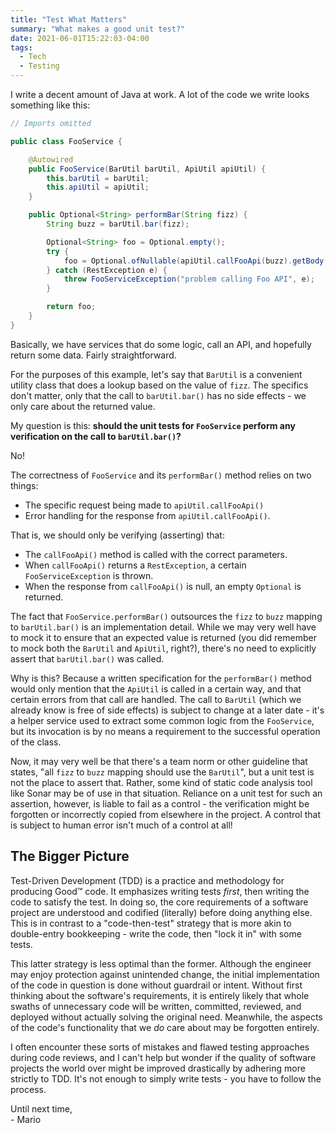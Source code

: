 ```yaml
---
title: "Test What Matters"
summary: "What makes a good unit test?"
date: 2021-06-01T15:22:03-04:00
tags:
  - Tech
  - Testing
---
```


I write a decent amount of Java at work. A lot of the code we write looks something like this:

```java
// Imports omitted

public class FooService {

    @Autowired
    public FooService(BarUtil barUtil, ApiUtil apiUtil) {
        this.barUtil = barUtil;
        this.apiUtil = apiUtil;
    }

    public Optional<String> performBar(String fizz) {
        String buzz = barUtil.bar(fizz);

        Optional<String> foo = Optional.empty();
        try {
            foo = Optional.ofNullable(apiUtil.callFooApi(buzz).getBody());
        } catch (RestException e) {
            throw FooServiceException("problem calling Foo API", e);
        }

        return foo;
    }
}
```

Basically, we have services that do some logic, call an API, and hopefully return some data. Fairly straightforward.

For the purposes of this example, let's say that `BarUtil` is a convenient utility class that does a lookup based on the value of `fizz`. The specifics don't matter, only that the call to `barUtil.bar()` has no side effects - we only care about the returned value.

My question is this: **should the unit tests for `FooService` perform any verification on the call to `barUtil.bar()`?**

No!

The correctness of `FooService` and its `performBar()` method relies on two things:

- The specific request being made to `apiUtil.callFooApi()`
- Error handling for the response from `apiUtil.callFooApi()`.

That is, we should only be verifying (asserting) that:

- The `callFooApi()` method is called with the correct parameters.
- When `callFooApi()` returns a `RestException`, a certain `FooServiceException` is thrown.
- When the response from `callFooApi()` is null, an empty `Optional` is returned.

The fact that `FooService.performBar()` outsources the `fizz` to `buzz` mapping to `barUtil.bar()` is an implementation detail. While we may very well have to mock it to ensure that an expected value is returned (you did remember to mock both the `BarUtil` and `ApiUtil`, right?), there's no need to explicitly assert that `barUtil.bar()` was called.

Why is this? Because a written specification for the `performBar()` method would only mention that the `ApiUtil` is called in a certain way, and that certain errors from that call are handled. The call to `BarUtil` (which we already know is free of side effects) is subject to change at a later date - it's a helper service used to extract some common logic from the `FooService`, but its invocation is by no means a requirement to the successful operation of the class.

Now, it may very well be that there's a team norm or other guideline that states, "all `fizz` to `buzz` mapping should use the `BarUtil`", but a unit test is not the place to assert that. Rather, some kind of static code analysis tool like Sonar may be of use in that situation. Reliance on a unit test for such an assertion, however, is liable to fail as a control - the verification might be forgotten or incorrectly copied from elsewhere in the project. A control that is subject to human error isn't much of a control at all!

## The Bigger Picture

Test-Driven Development (TDD) is a practice and methodology for producing Good™ code. It emphasizes writing tests _first_, then writing the code to satisfy the test. In doing so, the core requirements of a software project are understood and codified (literally) before doing anything else. This is in contrast to a "code-then-test" strategy that is more akin to double-entry bookkeeping - write the code, then "lock it in" with some tests.

This latter strategy is less optimal than the former. Although the engineer may enjoy protection against unintended change, the initial implementation of the code in question is done without guardrail or intent. Without first thinking about the software's requirements, it is entirely likely that whole swaths of unnecessary code will be written, committed, reviewed, and deployed without actually solving the original need. Meanwhile, the aspects of the code's functionality that we _do_ care about may be forgotten entirely.

I often encounter these sorts of mistakes and flawed testing approaches during code reviews, and I can't help but wonder if the quality of software projects the world over might be improved drastically by adhering more strictly to TDD. It's not enough to simply write tests - you have to follow the process.

Until next time,  
\- Mario
